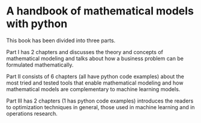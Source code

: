# A handbook of mathematical models with python


This book has been divided into three parts. 

Part I has 2 chapters and discusses the theory and concepts of mathematical modeling and talks about how a business problem can be formulated mathematically. 

Part II consists of 6 chapters (all have python code examples) about the most tried and tested tools that enable mathematical modeling and how mathematical models are complementary to machine learning models. 

Part III has 2 chapters (1 has python code examples) introduces the readers to optimization techniques in general, those used in machine learning and in operations research. 

